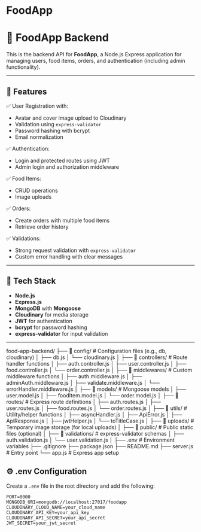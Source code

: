 # FoodApp



# 🍔 FoodApp Backend

This is the backend API for **FoodApp**, a Node.js Express application for managing users, food items, orders, and authentication (including admin functionality).

---

## 🚀 Features

✅ User Registration with:

- Avatar and cover image upload to Cloudinary
- Validation using `express-validator`
- Password hashing with bcrypt
- Email normalization

✅ Authentication:

- Login and protected routes using JWT
- Admin login and authorization middleware

✅ Food Items:

- CRUD operations
- Image uploads

✅ Orders:

- Create orders with multiple food items
- Retrieve order history

✅ Validations:

- Strong request validation with `express-validator`
- Custom error handling with clear messages

---

## 🧰 Tech Stack

- **Node.js**
- **Express.js**
- **MongoDB** with **Mongoose**
- **Cloudinary** for media storage
- **JWT** for authentication
- **bcrypt** for password hashing
- **express-validator** for input validation

---

food-app-backend/
├── 📁 config/              # Configuration files (e.g., db, cloudinary)
│   ├── db.js
│   └── cloudinary.js
│
├── 📁 controllers/         # Route handler functions
│   ├── auth.controller.js
│   ├── user.controller.js
│   ├── food.controller.js
│   └── order.controller.js
│
├── 📁 middlewares/         # Custom middleware functions
│   ├── auth.middleware.js
│   ├── adminAuth.middleware.js
│   ├── validate.middleware.js
│   └── errorHandler.middleware.js
│
├── 📁 models/              # Mongoose models
│   ├── user.model.js
│   ├── foodItem.model.js
│   └── order.model.js
│
├── 📁 routes/              # Express route definitions
│   ├── auth.routes.js
│   ├── user.routes.js
│   ├── food.routes.js
│   └── order.routes.js
│
├── 📁 utils/               # Utility/helper functions
│   ├── asyncHandler.js
│   ├── ApiError.js
│   ├── ApiResponse.js
│   ├── jwtHelper.js
│   └── toTitleCase.js
│
├── 📁 uploads/             # Temporary image storage (for local uploads)
│
├── 📁 public/              # Public static files (optional)
│
├── 📁 validations/         # express-validator schemas
│   ├── auth.validation.js
│   └── user.validation.js
│
├── .env                    # Environment variables
├── .gitignore
├── package.json
├── README.md
├── server.js               # Entry point
└── app.js                  # Express app setup

## ⚙️ .env Configuration

Create a `.env` file in the root directory and add the following:

```env
PORT=8000
MONGODB_URI=mongodb://localhost:27017/foodapp
CLOUDINARY_CLOUD_NAME=your_cloud_name
CLOUDINARY_API_KEY=your_api_key
CLOUDINARY_API_SECRET=your_api_secret
JWT_SECRET=your_jwt_secret

